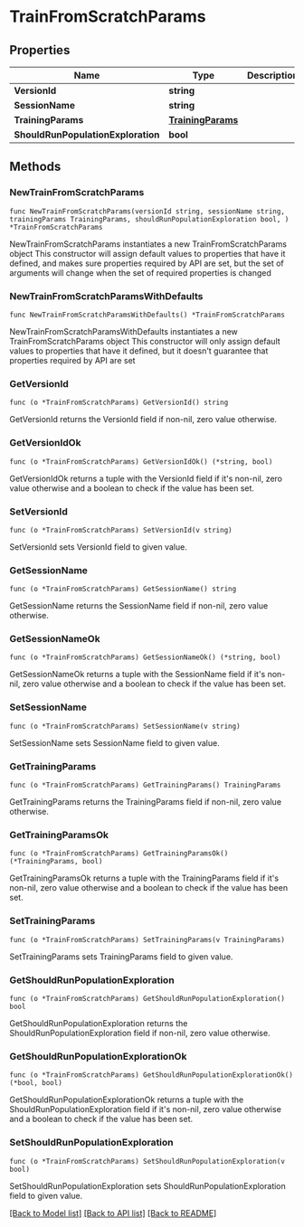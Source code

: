 # TrainFromScratchParams

## Properties

Name | Type | Description | Notes
------------ | ------------- | ------------- | -------------
**VersionId** | **string** |  | 
**SessionName** | **string** |  | 
**TrainingParams** | [**TrainingParams**](TrainingParams.md) |  | 
**ShouldRunPopulationExploration** | **bool** |  | 

## Methods

### NewTrainFromScratchParams

`func NewTrainFromScratchParams(versionId string, sessionName string, trainingParams TrainingParams, shouldRunPopulationExploration bool, ) *TrainFromScratchParams`

NewTrainFromScratchParams instantiates a new TrainFromScratchParams object
This constructor will assign default values to properties that have it defined,
and makes sure properties required by API are set, but the set of arguments
will change when the set of required properties is changed

### NewTrainFromScratchParamsWithDefaults

`func NewTrainFromScratchParamsWithDefaults() *TrainFromScratchParams`

NewTrainFromScratchParamsWithDefaults instantiates a new TrainFromScratchParams object
This constructor will only assign default values to properties that have it defined,
but it doesn't guarantee that properties required by API are set

### GetVersionId

`func (o *TrainFromScratchParams) GetVersionId() string`

GetVersionId returns the VersionId field if non-nil, zero value otherwise.

### GetVersionIdOk

`func (o *TrainFromScratchParams) GetVersionIdOk() (*string, bool)`

GetVersionIdOk returns a tuple with the VersionId field if it's non-nil, zero value otherwise
and a boolean to check if the value has been set.

### SetVersionId

`func (o *TrainFromScratchParams) SetVersionId(v string)`

SetVersionId sets VersionId field to given value.


### GetSessionName

`func (o *TrainFromScratchParams) GetSessionName() string`

GetSessionName returns the SessionName field if non-nil, zero value otherwise.

### GetSessionNameOk

`func (o *TrainFromScratchParams) GetSessionNameOk() (*string, bool)`

GetSessionNameOk returns a tuple with the SessionName field if it's non-nil, zero value otherwise
and a boolean to check if the value has been set.

### SetSessionName

`func (o *TrainFromScratchParams) SetSessionName(v string)`

SetSessionName sets SessionName field to given value.


### GetTrainingParams

`func (o *TrainFromScratchParams) GetTrainingParams() TrainingParams`

GetTrainingParams returns the TrainingParams field if non-nil, zero value otherwise.

### GetTrainingParamsOk

`func (o *TrainFromScratchParams) GetTrainingParamsOk() (*TrainingParams, bool)`

GetTrainingParamsOk returns a tuple with the TrainingParams field if it's non-nil, zero value otherwise
and a boolean to check if the value has been set.

### SetTrainingParams

`func (o *TrainFromScratchParams) SetTrainingParams(v TrainingParams)`

SetTrainingParams sets TrainingParams field to given value.


### GetShouldRunPopulationExploration

`func (o *TrainFromScratchParams) GetShouldRunPopulationExploration() bool`

GetShouldRunPopulationExploration returns the ShouldRunPopulationExploration field if non-nil, zero value otherwise.

### GetShouldRunPopulationExplorationOk

`func (o *TrainFromScratchParams) GetShouldRunPopulationExplorationOk() (*bool, bool)`

GetShouldRunPopulationExplorationOk returns a tuple with the ShouldRunPopulationExploration field if it's non-nil, zero value otherwise
and a boolean to check if the value has been set.

### SetShouldRunPopulationExploration

`func (o *TrainFromScratchParams) SetShouldRunPopulationExploration(v bool)`

SetShouldRunPopulationExploration sets ShouldRunPopulationExploration field to given value.



[[Back to Model list]](../README.md#documentation-for-models) [[Back to API list]](../README.md#documentation-for-api-endpoints) [[Back to README]](../README.md)



